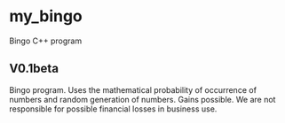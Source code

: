 # my_bingo
Bingo C++ program 

## V0.1beta

Bingo program. Uses the mathematical probability of occurrence of numbers and random generation of numbers.
Gains possible.
We are not responsible for possible financial losses in business use.

